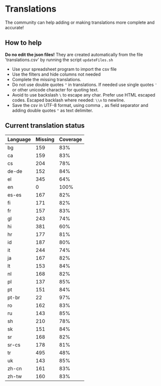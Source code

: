 # Translations
The community can help adding or making translations more complete and accurate!

## How to help
**Do no edit the json files!** They are created automatically from the file 'translations.csv' by running the script `updateFiles.sh`
* Use your spreadsheet program to import the csv file
* Use the filters and hide columns not needed
* Complete the missing translations.
* Do not use double quotes `"` in translations. If needed use single quotes `'` or other unicode character for quoting text.
* Avoid to use backslash `\` to escape any char. Prefer use HTML escaped codes. Escaped backlash where needed: `\\n` to newline. 
* Save the csv in UTF-8 format, using comma `,` as field separator and adding double quotes `"` as text delimiter.

## Current translation status

| Language | Missing | Coverage
| - | - | -
| bg | 159 | 83%
| ca | 159 | 83%
| cs | 204 | 78%
| de-de | 152 | 84%
| el | 345 | 64%
| en | 0 | 100%
| es-es | 167 | 82%
| fi | 171 | 82%
| fr | 157 | 83%
| gl | 243 | 74%
| hi | 381 | 60%
| hr | 177 | 81%
| id | 187 | 80%
| it | 244 | 74%
| ja | 167 | 82%
| lt | 153 | 84%
| nl | 168 | 82%
| pl | 137 | 85%
| pt | 151 | 84%
| pt-br | 22 | 97%
| ro | 162 | 83%
| ru | 143 | 85%
| sh | 210 | 78%
| sk | 151 | 84%
| sr | 168 | 82%
| sr-cs | 178 | 81%
| tr | 495 | 48%
| uk | 143 | 85%
| zh-cn | 161 | 83%
| zh-tw | 160 | 83%
